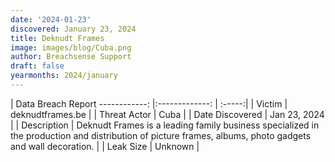 ```yaml
---
date: '2024-01-23'
discovered: January 23, 2024
title: Deknudt Frames
image: images/blog/Cuba.png
author: Breachsense Support
draft: false
yearmonths: 2024/january
---
```



| Data Breach Report
------------:     |:-------------:    | :-----:|
| Victim      | deknudtframes.be      | 
| Threat Actor      | Cuba      | 
| Date Discovered      | Jan 23, 2024      | 
| Description      | Deknudt Frames is a leading family business specialized in the production and distribution of picture frames, albums, photo gadgets and wall decoration.      | 
| Leak Size      | Unknown      | 

